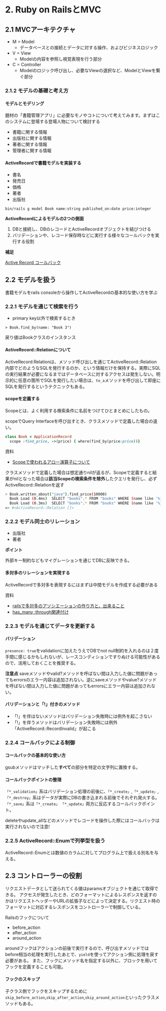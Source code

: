 # 2. Ruby on RailsとMVC
## 2.1 MVCアーキテクチャ

- M = Model
  - データベースとの接続とデータに対する操作、およびビジネスロジック
- V = View
  - Modelの内容を参照し視覚表現を行う部分
- C = Controller
  - Modelのロジック呼び出し、必要なViewの選択など、ModelとViewを繋ぐ部分

### 2.1.2 モデルの基礎と考え方
#### モデルとモデリング
題材の「書籍管理アプリ」に必要なモノやコトについて考えてみます。まずはこのシステムに登場する登場人物について検討する
- 書籍に関する情報
- 出版社に関する情報
- 著者に関する情報
- 管理者に関する情報

#### ActiveRecordで書籍モデルを実装する
- 書名
- 発売日
- 価格
- 著者
- 出版社

`bin/rails g model Book name:string published_on:date price:integer`

**ActiveRecordによるモデルの2つの側面**
1. DBと接続し、DBのレコードとActiveRecordオブジェクトを結びつける
2. バリデーションや、レコード保存時などに実行する様々なコールバックを実行する役割

**補足**

[Active Record コールバック](https://railsguides.jp/active_record_callbacks.html)

## 2.2 モデルを扱う
書籍モデルをrails consoleから操作してActiveRecordの基本的な使い方を学ぶ
### 2.2.1 モデルを通じて検索を行う

- primary key以外で検索するとき
```
> Book.find_by(name: "Book 3")
```
戻り値はBookクラスのインスタンス

#### ActiveRecord::Relationについて
ActiveRecord:Relationは、メソッド呼び出しを通じてActiveRecord::Relation内部でどのようなSQLを発行するのか、という情報だけを保持する。実際にSQLの実行結果が必要になるまではデータベースに対するアクセスは発生しない。明示的に任意の箇所でSQLを発行したい場合は、`to_a`メソッドを呼び出して即座にSQLを発行するというテクニックもある。

#### scopeを定義する
Scopeとは、よく利用する検索条件に名前をつけてひとまとめにしたもの。

scopeでQuery Interfaceを呼び出すとき、クラスメソッドで定義した場合の違い。
```ruby
class Book < ApplicationRecord
  scope :find_price, ->(price) { where(find_by(price:price))}
```

資料
- [Scopeで使われるアロー演算子について](https://qiita.com/nashirox/items/0c885edf7d78fd5a83f1#-)

クラスメソッドで定義した場合は想定通りnilが返るが、Scopeで定義すると結果がnilとなった場合は**該当Scopeの検索条件を除外**したクエリを発行し、必ずActiveRecord::Relationを返す
```bash
> Book.written_about("java").find_price(10000)
  Book Load (0.4ms)  SELECT "books".* FROM "books" WHERE (name like '%java%') AND "books"."price" = ? LIMIT ?  [["price", 10000], ["LIMIT", 1]]
  Book Load (0.3ms)  SELECT "books".* FROM "books" WHERE (name like '%java%') LIMIT ?  [["LIMIT", 11]]
=> #<ActiveRecord::Relation []>
```

### 2.2.2 モデル同士のリレーション
- 出版社
- 著者

**ポイント**

外部キー制約などもマイグレーションを通じてDBに反映できる。

#### 多対多のリレーションを実現する
ActiveRecordで多対多を表現するにはまずは中間モデルを作成する必要がある

資料
- [railsで多対多のアソシエーションの作り方と、出来ること](https://qiita.com/Kohei_Kishimoto0214/items/cb9a3d3da57708fb52c9)
- [has_many :through関連付け](https://railsguides.jp/association_basics.html#has-many-through%E9%96%A2%E9%80%A3%E4%BB%98%E3%81%91)

### 2.2.3 モデルを通じてデータを更新する
#### バリデーション
`presence: true`をvalidationに加えたうえでDBでnot null制約を入れるのは２度手間に感じるかもしれないが、レースコンディションですりぬける可能性があるので、活用しておくことを推奨する。

**注意点**
saveメソッドやvalid?メソッドを呼ばない間は入力した値に問題があってもerrorsのエラー内容は追加されない。逆にsaveメソッドやvalue?メソッドを呼ばない間は入力した値に問題があってもerrorsにエラー内容は追加されない。

#### バリデーションと「!」付きのメソッド
- 「!」を伴はないメソッドはバリデーション失敗時には例外を起こさない
- 「!」を伴うメソッドはバリデーション失敗時には例外「ActiveRecord::RecordInvalid」が起こる

### 2.2.4 コールバックによる制御
#### コールバックの基本的な使い方
gsubメソッドはマッチした**すべて**の部分を特定の文字列に置換する。

#### コールバックポイントの整理
`「*_validation」`系はバリデーション処理の前後に、`「*_create」`,`「*_update」`,`「*_destroy」`系はデータが実際にDBの書き込まれる前後でそれぞれ発火する。`「*_save」`系は`「*_create」` `「*_update」`両方に反応するコールバックポイント。

deleteやupdate_allなどのメソッドでレコードを操作した際にはコールバックは実行されないので注意!

### 2.2.5 ActiveRecord::Enumで列挙型を扱う
ActiveRecord::Enumとは数値のカラムに対してプログラム上で扱える別名を与える。

## 2.3 コントローラーの役割
リクエストデータとして送られてくる値はparamsオブジェクトを通じて取得できる。
アクセスが発生したとき、どのフォーマットによるレスポンスを返すのかはリクエストヘッダーやURLの拡張子などによって決定する。リクエスト時のフォーマットに対応するレスポンスをコントローラーで制御している。

Railsのフックについて
- before_action
- after_action
- around_action

aroundフックはアクションの前後で実行するので、呼び出すメソッドではbefore相当の処理を実行したあとで、`yield`を使ってアクション側に処理を戻す必要がある。
また、フックにメソッド名を指定する以外に、ブロックを用いてフックを定義することも可能。

#### フックのスキップ
子クラス側でフックをスキップするために`skip_before_action`,`skip_after_action`,`skip_around_action`といったクラスメソッドもある。